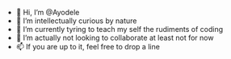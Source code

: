 - 👋 Hi, I’m @Ayodele
- 👀 I’m intellectually curious by nature
- 🌱 I’m currently tyring to teach my self the rudiments of coding
- 💞️ I’m actually not looking to collaborate at least not for now
- 📫 If you are up to it, feel free to drop a line

<!---
aonawunmi/aonawunmi is a ✨ special ✨ repository because its `README.md` (this file) appears on your GitHub profile.
You can click the Preview link to take a look at your changes.
--->

